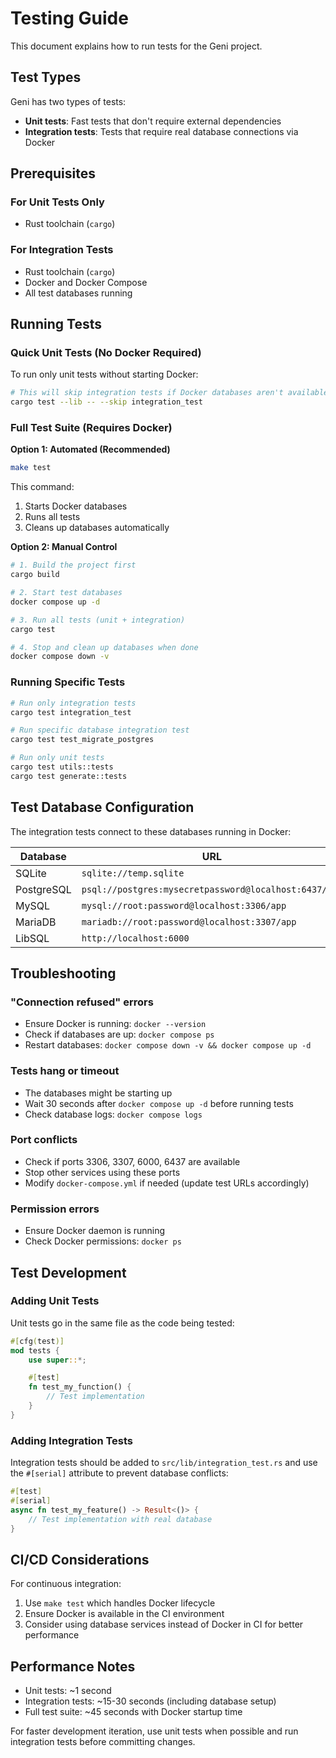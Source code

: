 # Testing Guide

This document explains how to run tests for the Geni project.

## Test Types

Geni has two types of tests:
- **Unit tests**: Fast tests that don't require external dependencies
- **Integration tests**: Tests that require real database connections via Docker

## Prerequisites

### For Unit Tests Only
- Rust toolchain (`cargo`)

### For Integration Tests
- Rust toolchain (`cargo`)
- Docker and Docker Compose
- All test databases running

## Running Tests

### Quick Unit Tests (No Docker Required)

To run only unit tests without starting Docker:

```bash
# This will skip integration tests if Docker databases aren't available
cargo test --lib -- --skip integration_test
```

### Full Test Suite (Requires Docker)

**Option 1: Automated (Recommended)**
```bash
make test
```
This command:
1. Starts Docker databases
2. Runs all tests
3. Cleans up databases automatically

**Option 2: Manual Control**
```bash
# 1. Build the project first
cargo build

# 2. Start test databases
docker compose up -d

# 3. Run all tests (unit + integration)
cargo test

# 4. Stop and clean up databases when done
docker compose down -v
```

### Running Specific Tests

```bash
# Run only integration tests
cargo test integration_test

# Run specific database integration test
cargo test test_migrate_postgres

# Run only unit tests
cargo test utils::tests
cargo test generate::tests
```

## Test Database Configuration

The integration tests connect to these databases running in Docker:

| Database | URL | Port |
|----------|-----|------|
| SQLite | `sqlite://temp.sqlite` | N/A |
| PostgreSQL | `psql://postgres:mysecretpassword@localhost:6437/app` | 6437 |
| MySQL | `mysql://root:password@localhost:3306/app` | 3306 |
| MariaDB | `mariadb://root:password@localhost:3307/app` | 3307 |
| LibSQL | `http://localhost:6000` | 6000 |

## Troubleshooting

### "Connection refused" errors
- Ensure Docker is running: `docker --version`
- Check if databases are up: `docker compose ps`
- Restart databases: `docker compose down -v && docker compose up -d`

### Tests hang or timeout
- The databases might be starting up
- Wait 30 seconds after `docker compose up -d` before running tests
- Check database logs: `docker compose logs`

### Port conflicts
- Check if ports 3306, 3307, 6000, 6437 are available
- Stop other services using these ports
- Modify `docker-compose.yml` if needed (update test URLs accordingly)

### Permission errors
- Ensure Docker daemon is running
- Check Docker permissions: `docker ps`

## Test Development

### Adding Unit Tests
Unit tests go in the same file as the code being tested:
```rust
#[cfg(test)]
mod tests {
    use super::*;

    #[test]
    fn test_my_function() {
        // Test implementation
    }
}
```

### Adding Integration Tests
Integration tests should be added to `src/lib/integration_test.rs` and use the `#[serial]` attribute to prevent database conflicts:

```rust
#[test]
#[serial]
async fn test_my_feature() -> Result<()> {
    // Test implementation with real database
}
```

## CI/CD Considerations

For continuous integration:
1. Use `make test` which handles Docker lifecycle
2. Ensure Docker is available in the CI environment
3. Consider using database services instead of Docker in CI for better performance

## Performance Notes

- Unit tests: ~1 second
- Integration tests: ~15-30 seconds (including database setup)
- Full test suite: ~45 seconds with Docker startup time

For faster development iteration, use unit tests when possible and run integration tests before committing changes.
